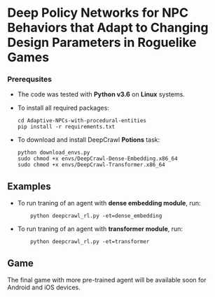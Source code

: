 # Deep Policy Networks for NPC Behaviors that Adapt to Changing Design Parameters in Roguelike Games
### Prerequsites

* The code was tested with **Python v3.6** on **Linux** systems.

* To install all required packages:
    ```
   cd Adaptive-NPCs-with-procedural-entities
   pip install -r requirements.txt
    ```  
* To download and install DeepCrawl **Potions** task:
    ```
    python download_envs.py
    sudo chmod +x envs/DeepCrawl-Dense-Embedding.x86_64
    sudo chmod +x envs/DeepCrawl-Transformer.x86_64
  
 ## Examples
 * To run traning of an agent with **dense embedding module**, run:
    ```
        python deepcrawl_rl.py -et=dense_embedding
    ```
   
 * To run traning of an agent with **transformer module**, run:
    ```
        python deepcrawl_rl.py -et=transformer
    ```

## Game
The final game with more pre-trained agent will be available soon for Android and iOS devices.
